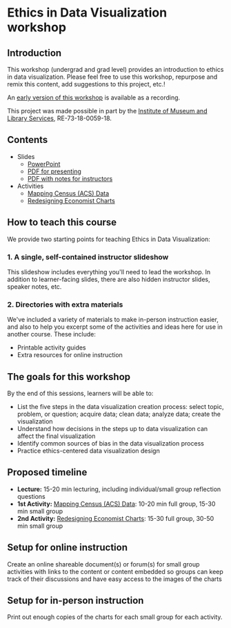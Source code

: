 # Ethics in Data Visualization workshop

## Introduction
This workshop (undergrad and grad level) provides an introduction to ethics in data visualization. Please feel free to use this workshop, repurpose and remix this content, add suggestions to this project, etc.! 

An [early version of this workshop](https://www.youtube.com/watch?v=T3UQLlJCXVU) is available as a recording.

This project was made possible in part by the [Institute of Museum and Library Services](https://www.imls.gov/), RE-73-18-0059-18. 

## Contents

* Slides
  * [PowerPoint](Ethics%20in%20Data%20Visualization%20Module.pptx)
  * [PDF for presenting](Ethics%20in%20Data%20Visualization%20Module_Presentation%20Version.pdf)
  * [PDF with notes for instructors](Ethics%20in%20Data%20Visualization%20Module_Instructor%20notes.pdf)
* Activities
  * [Mapping Census (ACS) Data](activities/Mapping%20Census%20(ACS)%20Data)
  * [Redesigning Economist Charts](activities/Redesigning%20Economist%20Charts)

## How to teach this course

We provide two starting points for teaching Ethics in Data Visualization:

### 1. A single, self-contained instructor slideshow 

This slideshow includes everything you'll need to lead the workshop. In addition to learner-facing slides, there are also hidden instructor slides, speaker notes, etc.


### 2. Directories with extra materials

We've included a variety of materials to make in-person instruction easier, and also to help you excerpt some of the activities and ideas here for use in another course. These include:
* Printable activity guides
* Extra resources for online instruction


## The goals for this workshop

By the end of this sessions, learners will be able to:

* List the five steps in the data visualization creation process: select topic, problem, or question; acquire data; clean data; analyze data; create the visualization
* Understand how decisions in the steps up to data visualization can affect the final visualization 
* Identify common sources of bias in the data visualization process
* Practice ethics-centered data visualization design

## Proposed timeline

* **Lecture:** 15-20 min lecturing, including individual/small group reflection questions
* **1st Activity:** [Mapping Census (ACS) Data](activities/Mapping%20Census%20(ACS)%20Data): 10-20 min full group, 15-30 min small group
* **2nd Activity:** [Redesigning Economist Charts](activities/Redesigning%20Economist%20Charts): 15-30 full group, 30-50 min small group

## Setup for online instruction
Create an online shareable document(s) or forum(s) for small group activities with links to the content or content embedded so groups can keep track of their discussions and have easy access to the images of the charts

## Setup for in-person instruction
Print out enough copies of the charts for each small group for each activity.
